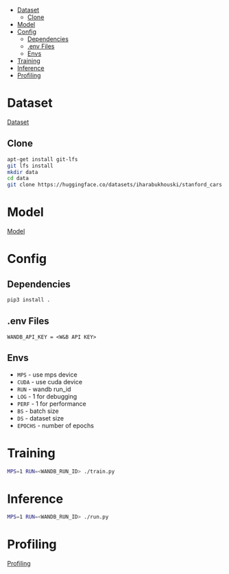 - [Dataset](#dataset)
  - [Clone](#clone)
- [Model](#model)
- [Config](#config)
  - [Dependencies](#dependencies)
  - [.env Files](#env-files)
  - [Envs](#envs)
- [Training](#training)
- [Inference](#inference)
- [Profiling](#profiling)

# Dataset

[Dataset](./docs/dataset.md)

## Clone

```bash
apt-get install git-lfs
git lfs install
mkdir data
cd data
git clone https://huggingface.co/datasets/iharabukhouski/stanford_cars
```

# Model

[Model](./docs/model.md)

# Config

## Dependencies

```bash
pip3 install .
```

## .env Files

```
WANDB_API_KEY = <W&B API KEY>
```

## Envs
- `MPS` - use mps device
- `CUDA` - use cuda device
- `RUN` - wandb run_id
- `LOG` - 1 for debugging
- `PERF` - 1 for performance
- `BS` - batch size
- `DS` - dataset size
- `EPOCHS` - number of epochs

# Training

```bash
MPS=1 RUN=<WANDB_RUN_ID> ./train.py
```

# Inference

```bash
MPS=1 RUN=<WANDB_RUN_ID> ./run.py
```

# Profiling

[Profiling](./docs/profiling.md)
